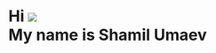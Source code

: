 Hi ![](https://user-images.githubusercontent.com/18350557/176309783-0785949b-9127-417c-8b55-ab5a4333674e.gif)<br> My name is Shamil Umaev
====================================================================================================================================
